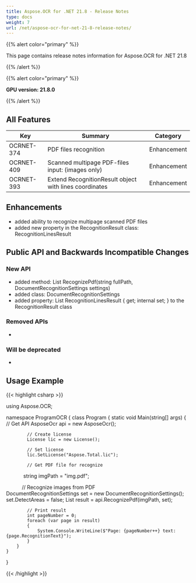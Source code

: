 ```yaml
---
title: Aspose.OCR for .NET 21.8 - Release Notes
type: docs
weight: 7
url: /net/aspose-ocr-for-net-21-8-release-notes/
---
```


{{% alert color="primary" %}}

This page contains release notes information for Aspose.OCR for .NET 21.8

{{% /alert %}}

{{% alert color="primary" %}}

**GPU version: 21.8.0**

{{% /alert %}}

## All Features

|Key|Summary|Category|
|---|---|---|
|OCRNET-374| PDF files recognition |Enhancement|
|OCRNET-409| Scanned multipage PDF-files input: (images only) |Enhancement|
|OCRNET-393| Extend RecognitionResult object with lines coordinates |Enhancement|


## Enhancements

- added ability to recognize multipage scanned PDF files
- added new property in the RecognitionResult class: RecognitionLinesResult


## Public API and Backwards Incompatible Changes

### New API

-  added method: List<RecognitionResult> RecognizePdf(string fullPath, DocumentRecognitionSettings settings)
-  added class: DocumentRecognitionSettings
-  added property:  List<LinesResult> RecognitionLinesResult { get; internal set; } to the RecognitionResult class

### Removed APIs

-  

### Will be deprecated

-

## Usage Example

{{< highlight csharp >}}


using Aspose.OCR;

namespace ProgramOCR
{
    class Program
    {
        static void Main(string[] args)
        {
            // Get API
            AsposeOcr api = new AsposeOcr();

            // Create license
            License lic = new License();

            // Set license 
            lic.SetLicense("Aspose.Total.lic");

            // Get PDF file for recognize
            string imgPath = "img.pdf";

            // Recognize images from PDF           
			DocumentRecognitionSettings set = new DocumentRecognitionSettings();
            set.DetectAreas = false;
			List<RecognitionResult> result = api.RecognizePdf(imgPath, set);

			// Print result
			int pageNumber = 0;
			foreach (var page in result)
			{                
				System.Console.WriteLine($"Page: {pageNumber++} text: {page.RecognitionText}");
			}
        }
    }
}
	
{{< /highlight >}}
